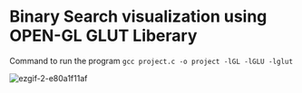 # Binary Search visualization using OPEN-GL GLUT Liberary 

Command to run the program 
``` gcc project.c -o project -lGL -lGLU -lglut ```


![ezgif-2-e80a1f11af](https://user-images.githubusercontent.com/99530963/210727880-e9668e4b-bb29-4772-9a09-b5f1eaef4395.gif)
